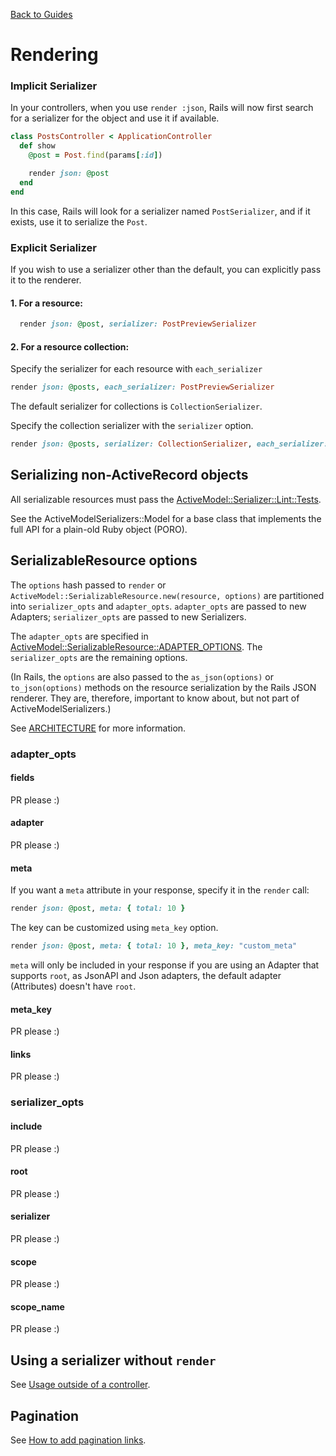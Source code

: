 [Back to Guides](../README.md)

# Rendering

### Implicit Serializer

In your controllers, when you use `render :json`, Rails will now first search
for a serializer for the object and use it if available.

```ruby
class PostsController < ApplicationController
  def show
    @post = Post.find(params[:id])

    render json: @post
  end
end
```

In this case, Rails will look for a serializer named `PostSerializer`, and if
it exists, use it to serialize the `Post`.

### Explicit Serializer

If you wish to use a serializer other than the default, you can explicitly pass it to the renderer.

#### 1. For a resource:

```ruby
  render json: @post, serializer: PostPreviewSerializer
```

#### 2. For a resource collection:

Specify the serializer for each resource with `each_serializer`

```ruby
render json: @posts, each_serializer: PostPreviewSerializer
```

The default serializer for collections is `CollectionSerializer`.

Specify the collection serializer with the `serializer` option.

```ruby
render json: @posts, serializer: CollectionSerializer, each_serializer: PostPreviewSerializer
```

## Serializing non-ActiveRecord objects

All serializable resources must pass the
[ActiveModel::Serializer::Lint::Tests](../../lib/active_model/serializer/lint.rb#L17).

See the ActiveModelSerializers::Model for a base class that implements the full
API for a plain-old Ruby object (PORO).

## SerializableResource options

The `options` hash passed to `render` or `ActiveModel::SerializableResource.new(resource, options)`
are partitioned into `serializer_opts` and `adapter_opts`. `adapter_opts` are passed to new Adapters;
`serializer_opts` are passed to new Serializers.

The `adapter_opts` are specified in [ActiveModel::SerializableResource::ADAPTER_OPTIONS](../../lib/active_model/serializable_resource.rb#L4).
The `serializer_opts` are the remaining options.

(In Rails, the `options` are also passed to the `as_json(options)` or `to_json(options)`
methods on the resource serialization by the Rails JSON renderer.  They are, therefore, important
to know about, but not part of ActiveModelSerializers.)

See [ARCHITECTURE](../ARCHITECTURE.md) for more information.

### adapter_opts

#### fields

PR please :)

#### adapter

PR please :)

#### meta

If you want a `meta` attribute in your response, specify it in the `render`
call:

```ruby
render json: @post, meta: { total: 10 }
```

The key can be customized using `meta_key` option.

```ruby
render json: @post, meta: { total: 10 }, meta_key: "custom_meta"
```

`meta` will only be included in your response if you are using an Adapter that supports `root`,
as JsonAPI and Json adapters, the default adapter (Attributes) doesn't have `root`.

#### meta_key

PR please :)

#### links

PR please :)

### serializer_opts

#### include

PR please :)

#### root

PR please :)

#### serializer

PR please :)

#### scope

PR please :)

#### scope_name

PR please :)

## Using a serializer without `render`

See [Usage outside of a controller](../howto/outside_controller_use.md#serializing-before-controller-render).

## Pagination

See [How to add pagination links](https://github.com/rails-api/active_model_serializers/blob/master/docs/howto/add_pagination_links.md).
